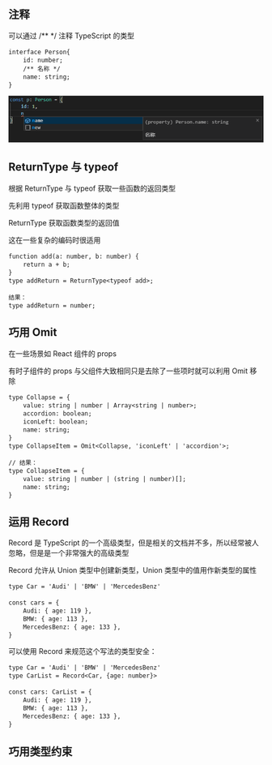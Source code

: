 ## 注释

可以通过 /** */ 注释 TypeScript 的类型

    interface Person{
        id: number;
        /** 名称 */
        name: string;
    }

![Alt text](imgs/18-01.png)

## ReturnType 与 typeof

根据 ReturnType 与 typeof 获取一些函数的返回类型

先利用 typeof 获取函数整体的类型

ReturnType 获取函数类型的返回值

这在一些复杂的编码时很适用

    function add(a: number, b: number) {
        return a + b;
    }
    type addReturn = ReturnType<typeof add>;

    结果：
    type addReturn = number;

## 巧用 Omit

在一些场景如 React 组件的 props

有时子组件的 props 与父组件大致相同只是去除了一些项时就可以利用 Omit 移除

    type Collapse = {
        value: string | number | Array<string | number>;
        accordion: boolean;
        iconLeft: boolean;
        name: string;
    }
    type CollapseItem = Omit<Collapse, 'iconLeft' | 'accordion'>;

    // 结果：
    type CollapseItem = {
        value: string | number | (string | number)[];
        name: string;
    }

## 运用 Record

Record 是 TypeScript 的一个高级类型，但是相关的文档并不多，所以经常被人忽略，但是是一个非常强大的高级类型

Record 允许从 Union 类型中创建新类型，Union 类型中的值用作新类型的属性

    type Car = 'Audi' | 'BMW' | 'MercedesBenz'

    const cars = {
        Audi: { age: 119 },
        BMW: { age: 113 },
        MercedesBenz: { age: 133 },
    }

可以使用 Record 来规范这个写法的类型安全：

    type Car = 'Audi' | 'BMW' | 'MercedesBenz'
    type CarList = Record<Car, {age: number}>

    const cars: CarList = {
        Audi: { age: 119 },
        BMW: { age: 113 },
        MercedesBenz: { age: 133 },
    }

## 巧用类型约束